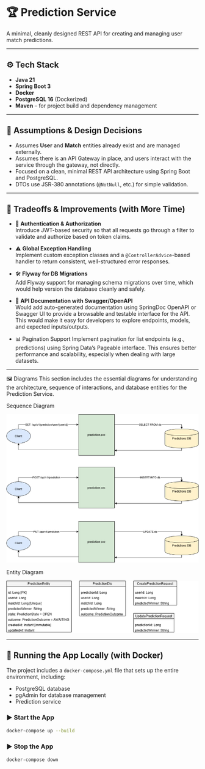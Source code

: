 # 🏆 Prediction Service

A minimal, cleanly designed REST API for creating and managing user match predictions.

---

## ⚙️ Tech Stack

- **Java 21**
- **Spring Boot 3**
- **Docker**
- **PostgreSQL 16** (Dockerized)
- **Maven** – for project build and dependency management

---

## 📌 Assumptions & Design Decisions

- Assumes **User** and **Match** entities already exist and are managed externally.
- Assumes there is an API Gateway in place, and users interact with the service through the gateway, not directly.
- Focused on a clean, minimal REST API architecture using Spring Boot and PostgreSQL.
- DTOs use JSR-380 annotations (`@NotNull`, etc.) for simple validation.
---

## 🔁 Tradeoffs & Improvements (with More Time)

- 🔐 **Authentication & Authorization**  
  Introduce JWT-based security so that all requests go through a filter to validate and authorize based on token claims.

- ⚠️ **Global Exception Handling**  
  Implement custom exception classes and a `@ControllerAdvice`-based handler to return consistent, well-structured error responses.

- 🛠️ **Flyway for DB Migrations**  
  Add Flyway support for managing schema migrations over time, which would help version the database cleanly and safely.

- 📘 **API Documentation with Swagger/OpenAPI**  
  Would add auto-generated documentation using SpringDoc OpenAPI or Swagger UI to provide a browsable and testable interface for the API. This would make it easy for developers to explore endpoints, models, and expected inputs/outputs.

- 📊 Pagination Support Implement pagination for list endpoints (e.g., predictions) using Spring Data’s Pageable interface. This ensures better performance and scalability, especially when dealing with large datasets.
---

🖼️ Diagrams
This section includes the essential diagrams for understanding the architecture, sequence of interactions, and database entities for the Prediction Service.

Sequence Diagram

![Sequence Diagram](sequence_diagram.drawio.png)

Entity Diagram

![Entity Diagram](entity_diagram.drawio.png)

---

## 🚀 Running the App Locally (with Docker)

The project includes a `docker-compose.yml` file that sets up the entire environment, including:

- PostgreSQL database
- pgAdmin for database management
- Prediction service

### ▶️ Start the App

```bash
docker-compose up --build
```

### ▶️ Stop the App

```bash
docker-compose down
```